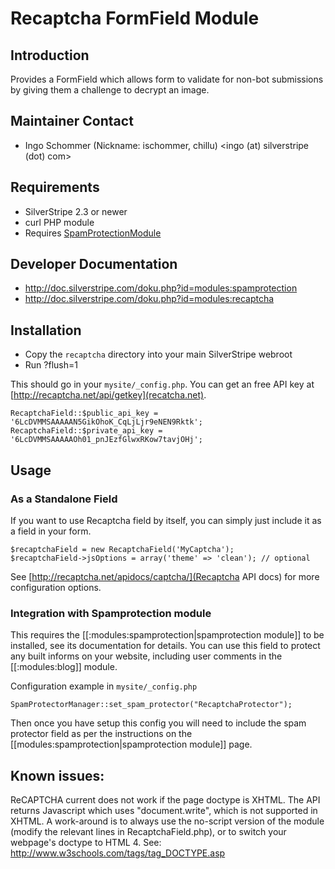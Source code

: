 # Recaptcha FormField Module

## Introduction

Provides a FormField which allows form to validate for non-bot submissions
by giving them a challenge to decrypt an image.

## Maintainer Contact

 * Ingo Schommer (Nickname: ischommer, chillu)
   <ingo (at) silverstripe (dot) com>

## Requirements

 * SilverStripe 2.3 or newer
 * curl PHP module
 * Requires [SpamProtectionModule](http://silverstripe.org/spam-protection-module/)

## Developer Documentation

 * http://doc.silverstripe.com/doku.php?id=modules:spamprotection
 * http://doc.silverstripe.com/doku.php?id=modules:recaptcha

## Installation

 * Copy the `recaptcha` directory into your main SilverStripe webroot
 * Run ?flush=1

This should go in your `mysite/_config.php`. You can get an free API key at [http://recaptcha.net/api/getkey](recatcha.net).

	RecaptchaField::$public_api_key = '6LcDVMMSAAAAAN5GikOhoK_CqLjLjr9eNEN9Rktk';
	RecaptchaField::$private_api_key = '6LcDVMMSAAAAAOh01_pnJEzfGlwxRKow7tavjOHj';
	

## Usage


### As a Standalone Field

If you want to use Recaptcha field by itself, you can simply just include it as a field in your form.

	$recaptchaField = new RecaptchaField('MyCaptcha');
	$recaptchaField->jsOptions = array('theme' => 'clean'); // optional
	
See [http://recaptcha.net/apidocs/captcha/](Recaptcha API docs) for more configuration options.

### Integration with Spamprotection module

This requires the [[:modules:spamprotection|spamprotection module]] to be installed, see its documentation for details. You can use this field to protect any built informs on your website, including user comments in the [[:modules:blog]] module. 

Configuration example in `mysite/_config.php`

	SpamProtectorManager::set_spam_protector("RecaptchaProtector");

Then once you have setup this config you will need to include the spam protector field as per the instructions on the [[modules:spamprotection|spamprotection module]] page.

## Known issues:

ReCAPTCHA current does not work if the page doctype is XHTML. The API returns 
Javascript which uses "document.write", which is not supported in XHTML. 
A work-around is to always use the no-script version of the module (modify the
relevant lines in RecaptchaField.php), or to switch your webpage's doctype to 
HTML 4. See: http://www.w3schools.com/tags/tag_DOCTYPE.asp